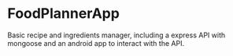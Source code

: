 # FoodPlannerApp
Basic recipe and ingredients manager, including a express API with mongoose and an android app to interact with the API.
